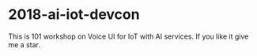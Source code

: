 # 2018-ai-iot-devcon
This is 101 workshop on Voice UI for IoT with AI services. If you like it give me a star.
